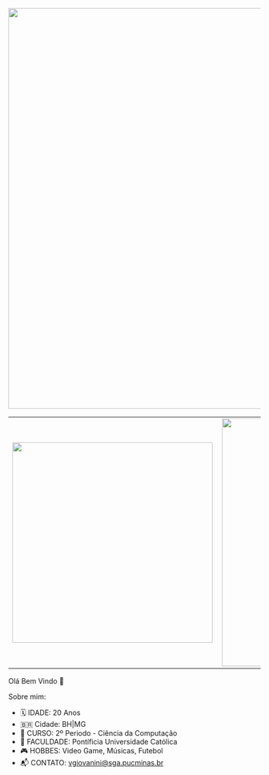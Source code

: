 <img src="https://i.imgur.com/Foo0Vzp.png" width="800px" align="center"></h2>



<!--<img width="400px" align="center" src="https://github-readme-stats.vercel.app/api/top-langs/?username=viniciushgiovanini&hide=html&layout=compact&theme=buefy" />
!![](https://komarev.com/ghpvc/?username=viniciushgiovanini) .-->

<center>
<table>
    <tr>
        <td><img width="400px" align="left" src="https://github-readme-stats.vercel.app/api/top-langs/?username=viniciushgiovanini&hide=html&layout=compact&theme=buefy" /></td>
        <td><img width="495px" align="left" src="https://github-readme-stats.vercel.app/api?username=viniciushgiovanini&theme=buefy"/></td>
    </tr>   
</table>
</center>  



Olá Bem Vindo 👋

<!--
**viniciushgiovanini/viniciushgiovanini** is a ✨ _special_ ✨ repository because its `README.md` (this file) appears on your GitHub profile.-->


Sobre mim:

- 🗓 IDADE: 20 Anos
- 🇧🇷 Cidade: BH|MG
- 📖 CURSO: 2º Periodo - Ciência da Computação
- 📌 FACULDADE: Pontíficia Universidade Católica
- 🎮 HOBBES: Video Game, Músicas, Futebol
- 📬 CONTATO: vgiovanini@sga.pucminas.br
